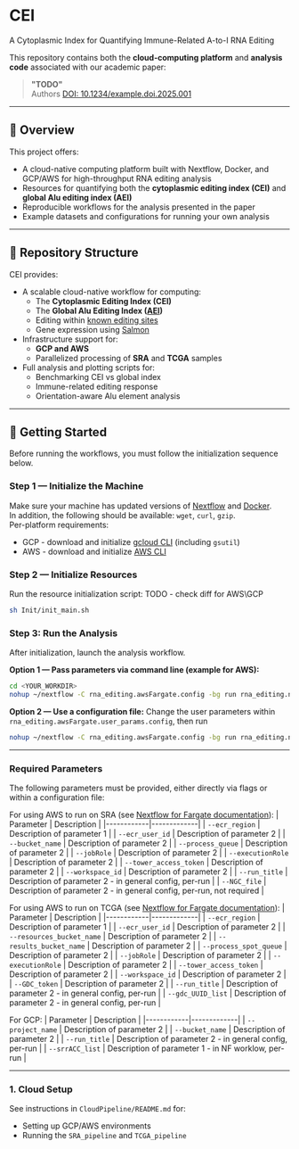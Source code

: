 # CEI
A Cytoplasmic Index for Quantifying Immune-Related A-to-I RNA Editing

This repository contains both the **cloud-computing platform** and **analysis code** associated with our academic paper:

> **"TODO"**  
> Authors
> [DOI: 10.1234/example.doi.2025.001](https://doi.org/10.1234/example.doi.2025.001)

---

## 🧬 Overview

This project offers:
- A cloud-native computing platform built with Nextflow, Docker, and GCP/AWS for high-throughput RNA editing analysis
- Resources for quantifying both the **cytoplasmic editing index (CEI)** and **global Alu editing index (AEI)**
- Reproducible workflows for the analysis presented in the paper
- Example datasets and configurations for running your own analysis

---

## 📁 Repository Structure
CEI provides:

- A scalable cloud-native workflow for computing:
  - The **Cytoplasmic Editing Index (CEI)**  
  - The **Global Alu Editing Index ([AEI](https://www.nature.com/articles/s41592-019-0610-9))**
  - Editing within [known editing sites](https://doi.org/10.1038/s41467-022-28841-4)
  - Gene expression using [Salmon](https://salmon.readthedocs.io/en/latest/salmon.html)
- Infrastructure support for:
  - **GCP and AWS**
  - Parallelized processing of **SRA** and **TCGA** samples
- Full analysis and plotting scripts for:
  - Benchmarking CEI vs global index
  - Immune-related editing response
  - Orientation-aware Alu element analysis

---

## 🚀 Getting Started

Before running the workflows, you must follow the initialization sequence below.

### Step 1 — Initialize the Machine
Make sure your machine has updated versions of [Nextflow](https://www.nextflow.io/docs/latest/install.html) and [Docker](https://docs.docker.com/engine/install/).    
In addition, the following should be available: `wget`, `curl`, `gzip`.     
Per-platform requirements:    
- GCP - download and initialize [gcloud CLI](https://cloud.google.com/sdk/docs/install) (including `gsutil`)    
- AWS - download and initialize [AWS CLI](https://docs.aws.amazon.com/cli/latest/userguide/getting-started-install.html)      

### Step 2 — Initialize Resources
Run the resource initialization script:
TODO - check diff for AWS\GCP
```bash
sh Init/init_main.sh
```

### Step 3: Run the Analysis
After initialization, launch the analysis workflow.

**Option 1 — Pass parameters via command line (example for AWS):**
```bash
cd <YOUR_WORKDIR>
nohup ~/nextflow -C rna_editing.awsFargate.config -bg run rna_editing.nf -profile SE,stranded --run_title <RUN_TITLE> --ecr_region <REGION> --ecr_user_id <ID> --bucket_namee <BUCKET> > log.out 2> log.err &

```

**Option 2 — Use a configuration file:**
Change the user parameters within ``rna_editing.awsFargate.user_params.config``, then run
```bash
nohup ~/nextflow -C rna_editing.awsFargate.config -bg run rna_editing.nf -profile SE,stranded --run_title <RUN_TITLE> > log.out 2> log.err &
```

---

### Required Parameters
The following parameters must be provided, either directly via flags or within a configuration file:

For using AWS to run on SRA (see [Nextflow for Fargate documentation](https://www.nextflow.io/docs/latest/aws.html#aws-fargate)):
| Parameter  | Description |
|------------|-------------|
| `--ecr_region` | Description of parameter 1 |
| `--ecr_user_id` | Description of parameter 2 |
| `--bucket_name` | Description of parameter 2 |
| `--process_queue` | Description of parameter 2 |
| `--jobRole` | Description of parameter 2 |
| `--executionRole` | Description of parameter 2 |
| `--tower_access_token` | Description of parameter 2 |
| `--workspace_id` | Description of parameter 2 |
| `--run_title` | Description of parameter 2 - in general config, per-run |
| `--NGC_file` | Description of parameter 2 - in general config, per-run, not required |

For using AWS to run on TCGA (see [Nextflow for Fargate documentation](https://www.nextflow.io/docs/latest/aws.html#aws-fargate)):
| Parameter  | Description |
|------------|-------------|
| `--ecr_region` | Description of parameter 1 |
| `--ecr_user_id` | Description of parameter 2 |
| `--resources_bucket_name` | Description of parameter 2 |
| `--results_bucket_name` | Description of parameter 2 |
| `--process_spot_queue` | Description of parameter 2 |
| `--jobRole` | Description of parameter 2 |
| `--executionRole` | Description of parameter 2 |
| `--tower_access_token` | Description of parameter 2 |
| `--workspace_id` | Description of parameter 2 |
| `--GDC_token` | Description of parameter 2 |
| `--run_title` | Description of parameter 2 - in general config, per-run |
| `--gdc_UUID_list` | Description of parameter 2 - in general config, per-run |


For GCP:
| Parameter  | Description |
|------------|-------------|
| `--project_name` | Description of parameter 2 |
| `--bucket_name` | Description of parameter 2 |
| `--run_title` | Description of parameter 2 - in general config, per-run |
| `--srrACC_list` | Description of parameter 1 - in NF worklow, per-run |


---

### 1. Cloud Setup
See instructions in `CloudPipeline/README.md` for:
- Setting up GCP/AWS environments
- Running the `SRA_pipeline` and `TCGA_pipeline`

